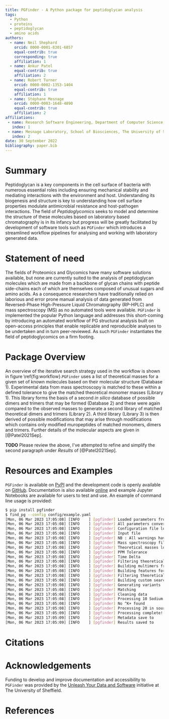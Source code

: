```yaml
---
title: PGFinder - A Python package for peptidoglycan analysis
tags:
  - Python
  - proteins
  - peptidoglycan
  - amino acids
authors:
  - name: Neil Shephard
    orcid: 0000-0001-8301-6857
    equal-contrib: true
    corresponding: true
    affiliation: 1
  - name: Ankur Patel
    equal-contrib: true
    affiliation: 2
  - name: Robert Turner
    orcid: 0000-0002-1353-1404
    equal-contrib: true
    affiliation: 1
  - name: Stéphane Mesnage
    orcid: 0000-0003-1648-4890
    equal-contrib: true
    affiliation: 2
affiliations:
 - name: Research Software Engineering, Department of Computer Science, The University of Sheffield
   index: 1
 - name: Mesnage Laboratory, School of Biosciences, The University of Sheffield
   index: 2
date: 30 September 2022
bibliography: paper.bib
---
```


# Summary

Peptidoglycan is a key components in the cell surface of bacteria with numerous essential roles including ensuring
mechanical stability and mediating interactions with the environment and host. Understanding its biogenesis and
structure is key to understanding how cell surface properties modulate antimicrobial resistance and host-pathogen
interactions. The field of _Peptidoglycomics_ seeks to model and determine the structure of these molecules based on
laboratory based chromatography is in its infancy but progress will be greatly facilitated by development of software
tools such as `PGFinder` which introduces a streamlined workflow pipelines for analysing and working with laboratory
generated data.

# Statement of need

The fields of Proteomics and Glycomics have many software solutions available, but none are currently suited to the
analysis of peptidoglycan molecules which are made from a backbone of glycan chains with peptide side-chains each of
which are themselves composed of unusual sugars and amino acids. As a consequence researchers have traditionally relied
on laborious and error prone manual analysis of data generated from Reversed-Phase High-Pressure Liquid Chromatography
(RP-HPLC) and mass spectroscopy (MS) as no automated tools were available. `PGFinder` is implemented the popular Python
language and addresses this short-coming by introducing an automated workflow of PG structural analysis built on
open-access principles that enable replicable and reproducible analyses to be undertaken and in turn peer-reviewed. As
such `PGFinder` instantiates the field of peptidoglycomics on a firm footing.

# Package Overview

An overview of the iterative search strategy used in the workflow is shown in figure \ref{fig:workflow}.`PGFinder` uses
 a list of theoretical masses for a given set of known molecules based on their molecular structure (Database 1).
 Experimental data from mass spectroscopy is matched to these within a defined tolerance to give the matched theoretical
 monomer masses (Library 1). This library forms the basis of a second _in silico_ database of possible dimers and
 trimers that may be formed (Database 2) and these were again compared to the observed masses to generate a second
 library of matched theoretical dimers and trimers (Library 2). A third library (Library 3) is then derived of possible
 modifications that may arise through modifications which contains only modified muropeptides of matched monomers,
 dimers and trimers. Further details of the molecular aspects are given in [@Patel2021Sep].

**TODO** Please review the above, I've attempted to refine and simplify the second paragraph under _Results_ of [@Patel2021Sep].

# Resources and Examples

`PGFinder` is available on [PyPI](https://pypi.org/project/pgfinder/) and the development code is openly available on
[GitHub](https://pypi.org/project/pgfinder/). Documentation is also available
[online](https://mesnage-org.github.io/pgfinder/) and example Jupyter Notebooks are available for users to test and use.
An example of command line usage is provided:

```bash
$ pip install pgfinder
$ find_pg --config config/example.yaml
[Mon, 06 Mar 2023 17:05:08] [INFO    ] [pgfinder] Loaded parameters from file : config/parameters.yaml
[Mon, 06 Mar 2023 17:05:08] [INFO    ] [pgfinder] All parameters converted to decimal
[Mon, 06 Mar 2023 17:05:08] [INFO    ] [pgfinder] Configuration file loaded from     : config/example.yaml
[Mon, 06 Mar 2023 17:05:08] [INFO    ] [pgfinder] Input file                         : data\ftrs_test_data.ftrs
[Mon, 06 Mar 2023 17:05:08] [INFO    ] [pgfinder] NB : All warnings have been turned off for this run.
[Mon, 06 Mar 2023 17:05:08] [INFO    ] [pgfinder] Mass spectroscopy file loaded from : data\ftrs_test_data.ftrs
[Mon, 06 Mar 2023 17:05:08] [INFO    ] [pgfinder] Theoretical masses loaded from      : data\masses\e_coli_monomer_masses.csv
[Mon, 06 Mar 2023 17:05:08] [INFO    ] [pgfinder] PPM Tolerance                      : 0.5
[Mon, 06 Mar 2023 17:05:08] [INFO    ] [pgfinder] Time Delta                         : 10
[Mon, 06 Mar 2023 17:05:08] [INFO    ] [pgfinder] Filtering theoretical masses by observed masses
[Mon, 06 Mar 2023 17:05:08] [INFO    ] [pgfinder] Building multimers from obs muropeptides
[Mon, 06 Mar 2023 17:05:08] [INFO    ] [pgfinder] Building features for multimer type : 1
[Mon, 06 Mar 2023 17:05:08] [INFO    ] [pgfinder] Filtering theoretical multimers by observed
[Mon, 06 Mar 2023 17:05:08] [INFO    ] [pgfinder] Building custom search file
[Mon, 06 Mar 2023 17:05:08] [INFO    ] [pgfinder] Generating variants
[Mon, 06 Mar 2023 17:05:08] [INFO    ] [pgfinder] Matching
[Mon, 06 Mar 2023 17:05:08] [INFO    ] [pgfinder] Cleaning data
[Mon, 06 Mar 2023 17:05:08] [INFO    ] [pgfinder] Processing 10 Sodium Adducts
[Mon, 06 Mar 2023 17:05:08] [INFO    ] [pgfinder] No ^K+ found
[Mon, 06 Mar 2023 17:05:08] [INFO    ] [pgfinder] Processing 20 in source decay products
[Mon, 06 Mar 2023 17:05:09] [INFO    ] [pgfinder] Processing complete!
[Mon, 06 Mar 2023 17:05:09] [INFO    ] [pgfinder] Metadata save to                   : output
[Mon, 06 Mar 2023 17:05:09] [INFO    ] [pgfinder] Results saved to                   : output\results.csv
```

# Citations


# Acknowledgements

Funding to develop and improve documentation and accessibility to `PGFinder` was
provided by the [Unleash Your Data and Software](https://www.sheffield.ac.uk/library/rdm/unleashdatasoftware)
initiative at The University of Sheffield.


# References

